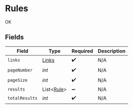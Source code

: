 # Rules

OK


## Fields

| Field                                     | Type                                      | Required                                  | Description                               |
| ----------------------------------------- | ----------------------------------------- | ----------------------------------------- | ----------------------------------------- |
| `links`                                   | [Links](../../models/shared/Links.md)     | :heavy_check_mark:                        | N/A                                       |
| `pageNumber`                              | *int*                                     | :heavy_check_mark:                        | N/A                                       |
| `pageSize`                                | *int*                                     | :heavy_check_mark:                        | N/A                                       |
| `results`                                 | List<[Rule](../../models/shared/Rule.md)> | :heavy_minus_sign:                        | N/A                                       |
| `totalResults`                            | *int*                                     | :heavy_check_mark:                        | N/A                                       |